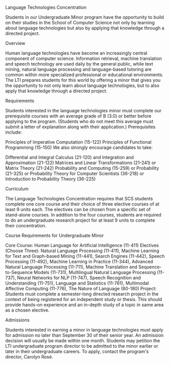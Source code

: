 Language Technologies Concentration

Students in our Undergraduate Minor program have the opportunity to build on their studies in the School of Computer Science not only by learning about language technologies but also by applying that knowledge through a directed project.


Overview

Human language technologies have become an increasingly central component of computer science. Information retrieval, machine translation and speech technology are used daily by the general public, while text mining, natural language processing and language-based tutoring are common within more specialized professional or educational environments. The LTI prepares students for this world by offering a minor that gives you the opportunity to not only learn about language technologies, but to also apply that knowledge through a directed project.


Requirements

Students interested in the language technologies minor must complete our prerequisite courses with an average grade of B (3.0) or better before applying to the program. (Students who do not meet this average must submit a letter of explanation along with their application.) Prerequisites include:

Principles of Imperative Computation (15-122)
Principles of Functional Programming (15-150)
We also strongly encourage candidates to take:

Differential and Integral Calculus (21-120) and Integration and Approximation (21-122)
Matrices and Linear Transformations (21-241) or Matrix Theory (21-242)
Probability and Computing (15-259) or Probability (21-325) or Probability Theory for Computer Scientists (36-218) or Introduction to Probability Theory (36-225)


Curriculum

The Language Technologies Concentration requires that SCS students complete one core course and their choice of three elective courses of at least 9 units each. The electives can be chosen from a specific set of stand-alone courses. In addition to the four courses, students are required to do an undergraduate research project for at least 9 units to complete their concentration.

Course Requirements for Undergraduate Minor

Core Course: Human Language for Artificial Intelligence (11-411)
Electives (Choose Three): Natural Language Processing (11-411), Machine Learning for Text and Graph-based Mining (11-441), Search Engines (11-442), Speech Processing (11-492), Machine Learning in Practice (11-344), Advanced Natural Language Processing (11-711), Machine Translation and Sequence-to-Sequence Models (11-731), Multilingual Natural Language Processing (11-737), Neural Networks for NLP (11-747), Speech Recognition and Understanding (11-751), Language and Statistics (11-761), Multimodal Affective Computing (11-776), The Nature of Language (80-180)
Project: Students must complete a semester-long directed research project in the context of being registered for an independent study or thesis.  This should provide hands-on experience and an in-depth study of a topic in same area as a chosen elective. 


Admissions

Students interested in earning a minor in language technologies must apply for admission no later than September 30 of their senior year. An admission decision will usually be made within one month. Students may petition the LTI undergraduate program director to be admitted to the minor earlier or later in their undergraduate careers. To apply, contact the program's director, Carolyn Rosé.